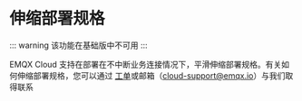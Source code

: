 # 伸缩部署规格

::: warning
该功能在基础版中不可用
:::

EMQX Cloud 支持在部署在不中断业务连接情况下，平滑伸缩部署规格。有关如何伸缩部署规格，您可以通过 [工单](../feature/tickets.md)或邮箱（cloud-support@emqx.io）与我们取得联系

